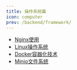```yaml
---
title: 操作系统篇
icon: computer
prev: /backend/framework/
---
```


- [Nginx使用](./Nginx使用.md)
- [Linux操作系统](./Linux.md)
- [Docker容器化技术](./Docker容器化技术.md)
- [Minio文件系统](./Minio文件系统.md)